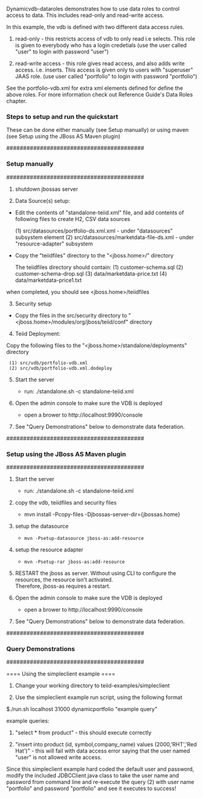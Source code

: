 Dynamicvdb-dataroles demonstrates how to use data roles to control access to data.  This
includes read-only and read-write access.

In this example, the vdb is defined with two different data access rules. 

1) read-only - this restricts access of vdb to only read i.e selects. This role is given to everybody who has a login 
credetials (use the user called "user" to login with password "user")

2) read-write access - this role gives read access, and also adds write access. i.e. inserts. This access is given only
to users with "superuser" JAAS role. (use user called "portfolio" to login with password "portfolio")

See the portfolio-vdb.xml for extra xml elements defined for define the above roles. For more information check out
Reference Guide's Data Roles chapter.


### Steps to setup and run the quickstart ###
These can be done either manually (see Setup manually) or using maven (see Setup using the JBoss AS Maven plugin) 


#########################################
### Setup manually
#########################################

1) shutdown jbossas server

2)  Data Source(s) setup:

- Edit the contents of "standalone-teiid.xml" file, and add contents of following files to create H2, CSV data sources

	(1) src/datasources/portfolio-ds.xml.xml - under "datasources" subsystem element
	(2) src/datasources/marketdata-file-ds.xml - under "resource-adapter" subsystem
	
- Copy the "teiidfiles" directory to the "<jboss.home>/" directory

	The teiidfiles directory should contain:
	(1) customer-schema.sql
	(2) customer-schema-drop.sql
	(3) data/marketdata-price.txt
	(4) data/marketdata-price1.txt
	
when completed, you should see <jboss.home>/teiidfiles

3)  Security setup

-  Copy the files in the src/security directory to "<jboss.home>/modules/org/jboss/teiid/conf" directory
	
4)  Teiid Deployment:

Copy the following files to the "<jboss.home>/standalone/deployments" directory

     (1) src/vdb/portfolio-vdb.xml
     (2) src/vdb/portfolio-vdb.xml.dodeploy


5)  Start the server

	*  run:  ./standalone.sh -c standalone-teiid.xml

6)  Open the admin console to make sure the VDB is deployed

	*  open a brower to http://localhost:9990/console 	

7)  See "Query Demonstrations" below to demonstrate data federation.


#########################################
### Setup using the JBoss AS Maven plugin
#########################################

1) Start the server

	*  run:  ./standalone.sh -c standalone-teiid.xml	

2) copy the vdb, teiidfiles and security files

	*  mvn install -Pcopy-files -Djbossas-server-dir={jbossas.home}
	
3) setup the datasource

    * `mvn -Psetup-datasource jboss-as:add-resource` 
	
4) setup the resource adapter

    * `mvn -Psetup-rar jboss-as:add-resource`
    
    	
5) RESTART the jboss as server.  Without using CLI to configure the resources, the resource isn't activated.  
		Therefore, jboss-as requires a restart.	

6)  Open the admin console to make sure the VDB is deployed

	*  open a brower to http://localhost:9990/console 	

7)  See "Query Demonstrations" below to demonstrate data federation.


#########################################
### Query Demonstrations
#########################################	

==== Using the simpleclient example ====

1) Change your working directory to teiid-examples/simpleclient

2) Use the simpleclient example run script, using the following format

$./run.sh localhost 31000 dynamicportfolio "example query" 


example queries:

1)	"select * from product" - this should execute correctly

2)	"insert into product (id, symbol,company_name) values (2000,'RHT','Red Hat')" - this will fail with data access error saying 
    that the user named "user" is not allowed write access.
    
Since this simpleclient example hard coded the default user and password, modify the included JDBCClient.java class 
to take the user name and password from command line and re-execute the query (2) with user name "portfolio" 
and password "portfolio" and see it executes to success! 



